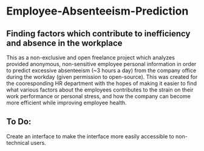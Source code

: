 # Employee-Absenteeism-Prediction
## Finding factors which contribute to inefficiency and absence in the workplace

This as a non-exclusive and open freelance project which analyzes provided anonymous, non-sensitive employee personal information in order to predict excessive absenteeism (~3 hours a day) from the company office during the workday (given permission to open-source). This was created for the cooresponding HR department with the hopes of making it easier to find what various factors about the employees contributes to the strain on their work performance or personal stress, and how the company can become more efficient while improving employee health. 

## To Do:
Create an interface to make the interface more easily accessible to non-technical users.
